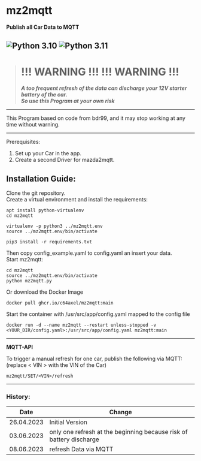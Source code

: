 # mz2mqtt
**Publish all Car Data to MQTT**

![Python 3.10](https://img.shields.io/badge/python-3.10-blue.svg)
![Python 3.11](https://img.shields.io/badge/python-3.11-blue.svg)
---
># !!! WARNING !!!  !!! WARNING !!!
>***A too frequent refresh of the data can discharge your 12V starter battery of the car.  
So use this Program at your own risk***
---

This Program based on code from bdr99, and it may stop working at any time without warning.

---

Prerequisites:
1. Set up your Car in the app.
2. Create a second Driver for mazda2mqtt.

## Installation Guide:
Clone the git repository.  
Create a virtual environment and install the requirements:  
```
apt install python-virtualenv
cd mz2mqtt 

virtualenv -p python3 ../mz2mqtt.env
source ../mz2mqtt.env/bin/activate

pip3 install -r requirements.txt
```
Then copy config_example.yaml to config.yaml an insert your data.  
Start mz2mqtt:
```
cd mz2mqtt
source ../mz2mqtt.env/bin/activate
python mz2mqtt.py
```

Or download the Docker Image
```
docker pull ghcr.io/c64axel/mz2mqtt:main
```
Start the container with /usr/src/app/config.yaml mapped to the config file
```
docker run -d --name mz2mqtt --restart unless-stopped -v <YOUR_DIR/config.yaml>:/usr/src/app/config.yaml mz2mqtt:main
```
---
**MQTT-API**

To trigger a manual refresh for one car, publish the following via MQTT:  
(replace < VIN > with the VIN of the Car)
```
mz2mqtt/SET/<VIN>/refresh
```

---
### History:

| Date       | Change                                                              |
|------------|---------------------------------------------------------------------|
| 26.04.2023 | Initial Version                                                     |
| 03.06.2023 | only one refresh at the beginning because risk of battery discharge |
| 08.06.2023 | refresh Data via MQTT                                               |

